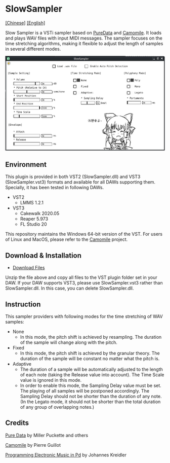 # SlowSampler

[[Chinese]](README.md) [[English]](README_EN.md)

Slow Sampler is a VSTi sampler based on [PureData](https://puredata.info/) and [Camomile](https://github.com/pierreguillot/Camomile). It loads and plays WAV files with input MIDI messages. The sampler focuses on the time stretching algorithms, making it flexible to adjust the length of samples in several different modes.

![](https://github.com/Chaosinism/chaosinism.github.io/blob/master/posts/puredata-sampler/gui.jpg)

## Environment

This plugin is provided in both VST2 (SlowSampler.dll) and VST3 (SlowSampler.vst3) formats and available for all DAWs supporting them. Specially, it has been tested in following DAWs.

- VST2
  - LMMS 1.2.1
- VST3
  - Cakewalk 2020.05
  - Reaper 5.973
  - FL Studio 20

This repository maintains the Windows 64-bit version of the VST. For users of Linux and MacOS, please refer to the [Camomile](https://github.com/pierreguillot/Camomile) project.

## Download & Installation

- [Download Files](https://github.com/Chaosinism/SlowSampler/releases/)

Unzip the file above and copy all files to the VST plugin folder set in your DAW. If your DAW supports VST3, please use SlowSampler.vst3 rather than SlowSampler.dll. In this case, you can delete SlowSampler.dll.

## Instruction

This sampler providers with following modes for the time stretching of WAV samples:

- None
  - In this mode, the pitch shift is achieved by resampling. The duration of the sample will change along with the pitch.
- Fixed
  - In this mode, the pitch shift is achieved by the granular theory. The duration of the sample will be constant no matter what the pitch is.
- Adaptive
  - The duration of a sample will be automatically adjusted to the length of each note (taking the Release value into account). The Time Scale value is ignored in this mode.
  - In order to enable this mode, the Sampling Delay value must be set. The playing of all samples will be postponed accordingly. The Sampling Delay should not be shorter than the duration of any note. (In the Legato mode, it should not be shorter than the total duration of any group of overlapping notes.)


## Credits

[Pure Data](http://msp.ucsd.edu/software.html) by Miller Puckette and others

[Camomile](https://github.com/pierreguillot/Camomile) by Pierre Guillot

[Programming Electronic Music in Pd](http://www.pd-tutorial.com/) by Johannes Kreidler
